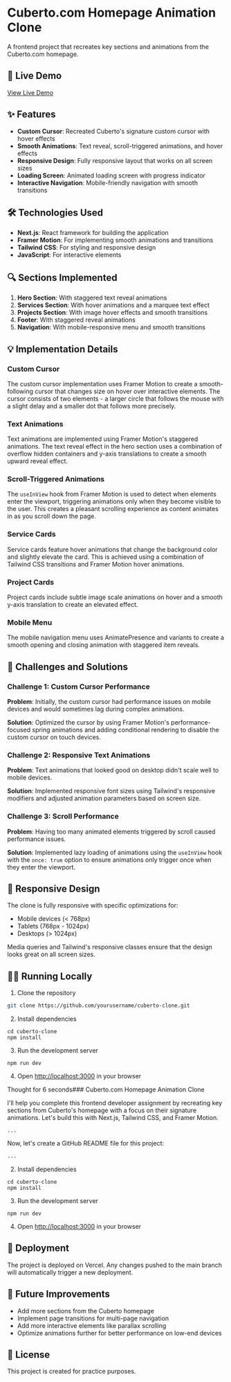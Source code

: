 # Cuberto.com Homepage Animation Clone

A frontend project that recreates key sections and animations from the Cuberto.com homepage.

## 🚀 Live Demo

[View Live Demo]([https://cuberto-clone.vercel.app])

## ✨ Features

- **Custom Cursor**: Recreated Cuberto's signature custom cursor with hover effects
- **Smooth Animations**: Text reveal, scroll-triggered animations, and hover effects
- **Responsive Design**: Fully responsive layout that works on all screen sizes
- **Loading Screen**: Animated loading screen with progress indicator
- **Interactive Navigation**: Mobile-friendly navigation with smooth transitions

## 🛠️ Technologies Used

- **Next.js**: React framework for building the application
- **Framer Motion**: For implementing smooth animations and transitions
- **Tailwind CSS**: For styling and responsive design
- **JavaScript**: For interactive elements

## 🔍 Sections Implemented

1. **Hero Section**: With staggered text reveal animations
2. **Services Section**: With hover animations and a marquee text effect
3. **Projects Section**: With image hover effects and smooth transitions
4. **Footer**: With staggered reveal animations
5. **Navigation**: With mobile-responsive menu and smooth transitions

## 💡 Implementation Details

### Custom Cursor

The custom cursor implementation uses Framer Motion to create a smooth-following cursor that changes size on hover over interactive elements. The cursor consists of two elements - a larger circle that follows the mouse with a slight delay and a smaller dot that follows more precisely.

### Text Animations

Text animations are implemented using Framer Motion's staggered animations. The text reveal effect in the hero section uses a combination of overflow hidden containers and y-axis translations to create a smooth upward reveal effect.

### Scroll-Triggered Animations

The `useInView` hook from Framer Motion is used to detect when elements enter the viewport, triggering animations only when they become visible to the user. This creates a pleasant scrolling experience as content animates in as you scroll down the page.

### Service Cards

Service cards feature hover animations that change the background color and slightly elevate the card. This is achieved using a combination of Tailwind CSS transitions and Framer Motion hover animations.

### Project Cards

Project cards include subtle image scale animations on hover and a smooth y-axis translation to create an elevated effect.

### Mobile Menu

The mobile navigation menu uses AnimatePresence and variants to create a smooth opening and closing animation with staggered item reveals.

## 🚧 Challenges and Solutions

### Challenge 1: Custom Cursor Performance

**Problem**: Initially, the custom cursor had performance issues on mobile devices and would sometimes lag during complex animations.

**Solution**: Optimized the cursor by using Framer Motion's performance-focused spring animations and adding conditional rendering to disable the custom cursor on touch devices.

### Challenge 2: Responsive Text Animations

**Problem**: Text animations that looked good on desktop didn't scale well to mobile devices.

**Solution**: Implemented responsive font sizes using Tailwind's responsive modifiers and adjusted animation parameters based on screen size.

### Challenge 3: Scroll Performance

**Problem**: Having too many animated elements triggered by scroll caused performance issues.

**Solution**: Implemented lazy loading of animations using the `useInView` hook with the `once: true` option to ensure animations only trigger once when they enter the viewport.

## 📱 Responsive Design

The clone is fully responsive with specific optimizations for:
- Mobile devices (< 768px)
- Tablets (768px - 1024px)
- Desktops (> 1024px)

Media queries and Tailwind's responsive classes ensure that the design looks great on all screen sizes.

## 🏃‍♂️ Running Locally

1. Clone the repository
```bash
git clone https://github.com/yourusername/cuberto-clone.git
```


2. Install dependencies


```shellscript
cd cuberto-clone
npm install
```

3. Run the development server


```shellscript
npm run dev
```

4. Open [http://localhost:3000](http://localhost:3000) in your browser


Thought for 6 seconds### Cuberto.com Homepage Animation Clone

I'll help you complete this frontend developer assignment by recreating key sections from Cuberto's homepage with a focus on their signature animations. Let's build this with Next.js, Tailwind CSS, and Framer Motion.

```typescriptreact project="cuberto-clone"
...
```

Now, let's create a GitHub README file for this project:

```markdown project="Cuberto Clone" file="README.md"
...
```

2. Install dependencies


```shellscript
cd cuberto-clone
npm install
```

3. Run the development server


```shellscript
npm run dev
```

4. Open [http://localhost:3000](http://localhost:3000) in your browser


## 🚀 Deployment

The project is deployed on Vercel. Any changes pushed to the main branch will automatically trigger a new deployment.

## 📝 Future Improvements

- Add more sections from the Cuberto homepage
- Implement page transitions for multi-page navigation
- Add more interactive elements like parallax scrolling
- Optimize animations further for better performance on low-end devices


## 📄 License

This project is created for practice purposes.
